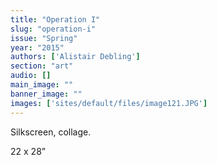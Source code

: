 ```yaml
---
title: "Operation I"
slug: "operation-i"
issue: "Spring"
year: "2015"
authors: ['Alistair Debling']
section: "art"
audio: []
main_image: ""
banner_image: ""
images: ['sites/default/files/image121.JPG']
---
```

Silkscreen, collage.

 22 x 28”

